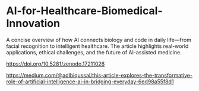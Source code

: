 # AI-for-Healthcare-Biomedical-Innovation
A concise overview of how AI connects biology and code in daily life—from facial recognition to intelligent healthcare. The article highlights real-world applications, ethical challenges, and the future of AI-assisted medicine.

https://doi.org/10.5281/zenodo.17211026


https://medium.com/@adlbiqussai/this-article-explores-the-transformative-role-of-artificial-intelligence-ai-in-bridging-everyday-6ed98a55f8d1